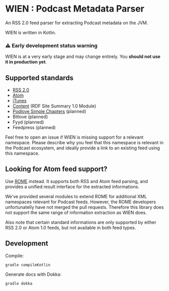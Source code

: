 # WIEN : Podcast Metadata Parser


An RSS 2.0 feed parser for extracting Podcast metadata on the JVM.

WIEN is written in Kotlin.


### ⚠️ Early development status warning


WIEN is at a very early stage and may change entirely. You __should not use it in production yet__.


## Supported standards

* [RSS 2.0](http://www.rssboard.org/rss-2-0)
* [Atom](https://tools.ietf.org/html/rfc4287)
* [iTunes](https://help.apple.com/itc/podcasts_connect/#/itcb54353390)
* [Content](http://web.resource.org/rss/1.0/modules/content/) (RDF Site Summary 1.0 Module)
* [Podlove Simple Chapters](https://podlove.org/simple-chapters/) (planned)
* Bitlove (planned)
* Fyyd (planned)
* Feedpress (planned)

Feel free to open an issue if WIEN is missing support for a relevant namespace. Please describe why you feel that this namespace is relevant in the Podcast ecosystem, and ideally provide a link to an existing feed using this namespace.


## Looking for Atom feed support?


Use [ROME](https://github.com/rometools/rome) instead. It supports both RSS and Atom feed parsing, and provides a unified result interface for the extracted informations. 

We've provided several modules to extend ROME for additional XML namespaces relevant for Podcast feeds. However, the ROME developers unfortunatelly have not merged the pull requests. Therefore this library does not support the same range of information extraction as WIEN does. 

Also note that certain standard informations are only supported by either RSS 2.0 or Atom 1.0 feeds, but not available in both feed types.


## Development


Compile:

    gradle compileKotlin
    
Generate docs with Dokka:

    gradle dokka

